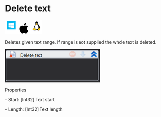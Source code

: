 # Delete text

![](<../../../.gitbook/assets/image (17).png>)

Deletes given text range. If range is not supplied the whole text is deleted.

![](<../../../.gitbook/assets/image (319).png>)

Properties

&#x20;\- Start: \[Int32] Text start

&#x20;\- Length: \[Int32] Text length

